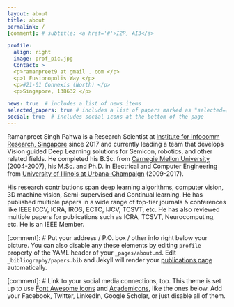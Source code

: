 ```yaml
---
layout: about
title: about
permalink: /
[comment]: # subtitle: <a href='#'>I2R, AI3</a>

profile:
  align: right
  image: prof_pic.jpg
  Contact: >
  <p>ramanpreet9 at gmail . com </p>
  <p>1 Fusionopolis Way </p>
  <p>#21-01 Connexis (North) </p>
  <p>Singapore, 138632 </p>

news: true  # includes a list of news items
selected_papers: true # includes a list of papers marked as "selected={true}"
social: true  # includes social icons at the bottom of the page
---
```


Ramanpreet Singh Pahwa is a Research Scientist at [Institute for Infocomm Research, Singapore][i2r] since 2017 and currently leading a team that develops Vision guided Deep Learning solutions for Semicon, robotics, and other related fields. He completed his B.Sc. from [Carnegie Mellon University][cmu] (2004-2007), his M.Sc. and Ph.D. in Electrical and Computer Engineering from [University of Illinois at Urbana-Champaign][uiuc] (2009-2017). 

His research contributions span deep learning algorithms, computer vision, 3D machine vision,  Semi-supervised and Continual learning. He has published multiple papers in a wide range of top-tier journals & conferences like IEEE ICCV, ICRA, IROS, ECTC, IJCV, TCSVT, etc.  He has also reviewed multiple papers for publications such as ICRA, TCSVT, Neurocomputing, etc. He is an IEEE Member.



[comment]: # Put your address / P.O. box / other info right below your picture. You can also disable any these elements by editing `profile` property of the YAML header of your `_pages/about.md`. Edit `_bibliography/papers.bib` and Jekyll will render your [publications page](/al-folio/publications/) automatically.

[comment]: # Link to your social media connections, too. This theme is set up to use [Font Awesome icons](http://fortawesome.github.io/Font-Awesome/) and [Academicons](https://jpswalsh.github.io/academicons/), like the ones below. Add your Facebook, Twitter, LinkedIn, Google Scholar, or just disable all of them.


[cmu]: https://www.cmu.edu
[uiuc]: https://www.uiuc.edu
[i2r]: https://www.a-star.edu.sg/i2r/